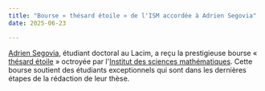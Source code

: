 ```yaml
---
title: "Bourse « thésard étoile » de l'ISM accordée à Adrien Segovia"
date: 2025-06-23

---
```


[Adrien Segovia](https://sites.google.com/view/adriensegovia), étudiant doctoral au Lacim, a reçu la prestigieuse bourse « [thésard étoile](https://ism.uqam.ca/accueil/bourses/#1) » octroyée par l'[Institut des sciences mathématiques](https://ism.uqam.ca/accueil/?language=fr). Cette bourse soutient des étudiants exceptionnels qui sont dans les dernières étapes de la rédaction de leur thèse. 

